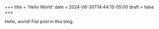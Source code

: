+++
title = 'Hello World'
date = 2024-06-30T14:44:15-05:00
draft = false
+++

Hello, world! Fist post in this blog.
